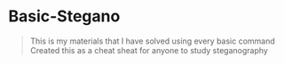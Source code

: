 # Basic-Stegano

>
>This is my materials that I have solved using every basic command
> Created this as a cheat sheat for anyone to study steganography
>
